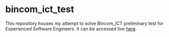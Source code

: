 # bincom_ict_test

This repository houses my attempt to solve Bincom_ICT preliminary test for Experienced Software Engineers. It can be accessed live [here][1].

[1]: https://bincomicttest.herokuapp.com/ "Live version"
